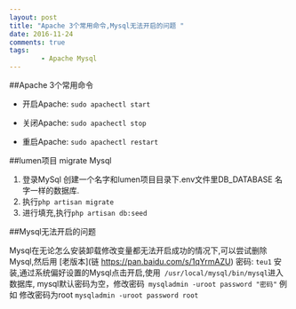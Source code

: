```yaml
---
layout: post
title: "Apache 3个常用命令,Mysql无法开启的问题 "
date: 2016-11-24 
comments: true
tags: 
        - Apache Mysql
---
```


##Apache 3个常用命令

 - 开启Apache: ``` sudo apachectl start ```
 
 - 关闭Apache: ``` sudo apachectl stop ```
 
 - 重启Apache: ``` sudo apachectl restart ```  
 

##lumen项目 migrate Mysql

1. 登录MySql 创建一个名字和lumen项目目录下.env文件里DB_DATABASE 名字一样的数据库.
2. 执行```php artisan migrate```
3. 进行填充,执行```php artisan db:seed```

##Mysql无法开启的问题

Mysql在无论怎么安装卸载修改变量都无法开启成功的情况下,可以尝试删除Mysql,然后用 [老版本](链 https://pan.baidu.com/s/1qYrmAZU) 密码: ```teu1``` 安装,通过系统偏好设置的Mysql点击开启,使用``` /usr/local/mysql/bin/mysql```进入数据库,
mysql默认密码为空，修改密码``` mysqladmin -uroot password "密码"```   例如 修改密码为root   ```mysqladmin -uroot password root```


